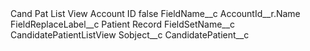 <?xml version="1.0" encoding="UTF-8"?>
<CustomMetadata xmlns="http://soap.sforce.com/2006/04/metadata" xmlns:xsi="http://www.w3.org/2001/XMLSchema-instance" xmlns:xsd="http://www.w3.org/2001/XMLSchema">
    <label>Cand Pat List View Account ID</label>
    <protected>false</protected>
    <values>
        <field>FieldName__c</field>
        <value xsi:type="xsd:string">AccountId__r.Name</value>
    </values>
    <values>
        <field>FieldReplaceLabel__c</field>
        <value xsi:type="xsd:string">Patient Record</value>
    </values>
    <values>
        <field>FieldSetName__c</field>
        <value xsi:type="xsd:string">CandidatePatientListView</value>
    </values>
    <values>
        <field>Sobject__c</field>
        <value xsi:type="xsd:string">CandidatePatient__c</value>
    </values>
</CustomMetadata>
